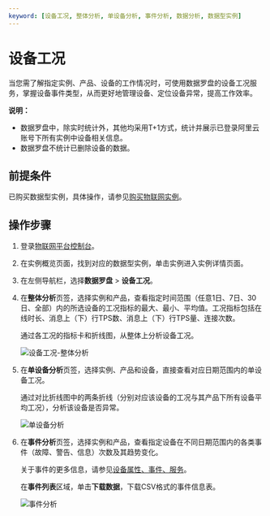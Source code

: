 ```yaml
---
keyword: [设备工况, 整体分析, 单设备分析, 事件分析, 数据分析, 数据型实例]
---
```


# 设备工况

当您需了解指定实例、产品、设备的工作情况时，可使用数据罗盘的设备工况服务，掌握设备事件类型，从而更好地管理设备、定位设备异常，提高工作效率。

**说明：**

-   数据罗盘中，除实时统计外，其他均采用T+1方式，统计并展示已登录阿里云账号下所有实例中设备相关信息。
-   数据罗盘不统计已删除设备的数据。

## 前提条件

已购买数据型实例，具体操作，请参见[购买物联网实例]()。

## 操作步骤

1.  登录[物联网平台控制台](http://iot.console.aliyun.com/)。

2.  在实例概览页面，找到对应的数据型实例，单击实例进入实例详情页面。

3.  在左侧导航栏，选择**数据罗盘** \> **设备工况**。

4.  在**整体分析**页签，选择实例和产品，查看指定时间范围（任意1日、7日、30日、全部）内的所选设备的工况指标的最大、最小、平均值。工况指标包括在线时长、消息上（下）行TPS数、消息上（下）行TPS量、连接次数。

    通过各工况的指标卡和折线图，从整体上分析设备工况。

    ![设备工况-整体分析](https://static-aliyun-doc.oss-accelerate.aliyuncs.com/assets/img/zh-CN/7993152161/p239269.gif)

5.  在**单设备分析**页签，选择实例、产品和设备，直接查看对应日期范围内的单设备工况。

    通过对比折线图中的两条折线（分别对应该设备的工况与其产品下所有设备平均工况），分析该设备是否异常。

    ![单设备分析](https://static-aliyun-doc.oss-accelerate.aliyuncs.com/assets/img/zh-CN/7993152161/p239270.gif)

6.  在**事件分析**页签，选择实例和产品，查看指定设备在不同日期范围内的各类事件（故障、警告、信息）次数及其趋势变化。

    关于事件的更多信息，请参见[设备属性、事件、服务](/cn.zh-CN/设备管理/Alink协议/设备属性、事件、服务.md)。

    在**事件列表**区域，单击**下载数据**，下载CSV格式的事件信息表。

    ![事件分析](https://static-aliyun-doc.oss-accelerate.aliyuncs.com/assets/img/zh-CN/7993152161/p239271.gif)


